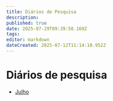 ```yaml
---
title: Diários de Pesquisa
description: 
published: true
date: 2025-07-29T09:39:58.169Z
tags: 
editor: markdown
dateCreated: 2025-07-12T11:14:10.952Z
---
```


# Diários de pesquisa

- [Julho](/projetos/maedagua/diarios/julho)